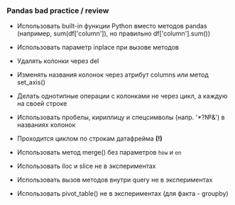 ### Pandas bad practice / review

- Использовать built-in функции Python вместо методов pandas (например, sum(df['column']), но правильно df['column'].sum())

- Использовать параметр inplace при вызове методов

- Удалять колонки через del

- Изменять названия колонок через атрибут columns или метод set_axis()

- Делать однотипные операции с колонками не через цикл, а каждую на своей строке

- Использовать пробелы, кириллицу и спецсимволы (напр. '*?№&') в названиях колонок

- Проходится циклом по строкам датафрейма **(!)**

- Использовать метод merge() без параметров `how` и `on`

- Использовать iloc и slice не в экспериментах

- Использовать вызов методов внутри query не в экспериментах

- Использовать pivot_table() не в экспериментах (для факта - groupby)